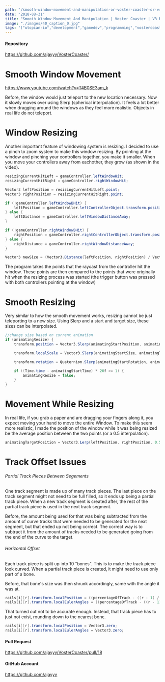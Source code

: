 ```yaml
---
path: "/smooth-window-movement-and-manipulation-or-voster-coaster-or-vr-roller-coaster-building-and-tycoon-game-1535759087937"
date: "2018-08-31"
title: "Smooth Window Movement And Manipulation | Voster Coaster | VR Roller Coaster Building And Tycoon Game"
image: "./images/40_caption_0.jpg"
tags: '["utopian-io","development","gamedev","programming","vostercoaster"]'
---
```


#### Repository
https://github.com/ajayyy/VosterCoaster/

# Smooth Window Movement

https://www.youtube.com/watch?v=T4B0SE3am_k

Before, the window would just teleport to the new location necessary. Now it slowly moves over using Slerp  (spherical interpolation). It feels a lot better when dragging around the windows as they feel more realistic. Objects in real life do not teleport.

# Window Resizing

Another important feature of windowing system is resizing. I decided to use a pinch to zoom system to make this window resizing. By pointing at the window and pinching your controllers together, you make it smaller. When you move your controllers away from eachother, they grow (as shown in the video).

```c#
resizingCurrentHitLeft = gameController.leftWindowHit;
resizingCurrentHitRight = gameController.rightWindowHit;

Vector3 leftPosition = resizingCurrentHitLeft.point;
Vector3 rightPosition = resizingCurrentHitRight.point;

if (!gameController.leftWindowBHit) {
    leftPosition = gameController.leftControllerObject.transform.position + gameController.leftControllerObject.transform.forward * leftDistance;
} else {
    leftDistance = gameController.leftWindowDistanceAway;
}

if (!gameController.rightWindowBHit) {
    rightPosition = gameController.rightControllerObject.transform.position + gameController.rightControllerObject.transform.forward * rightDistance;
} else {
    rightDistance = gameController.rightWindowDistanceAway;
}

Vector3 newSize = (Vector3.Distance(leftPosition, rightPosition) / Vector3.Distance(resizingStartHitLeft.point, resizingStartHitRight.point)) * resizingStartSize;
```

The program takes the points that the raycast from the controller hit the window. These points are then compared to the points that were originally hit when the resizing process was started (the trigger button was pressed with both controllers pointing at the window)

# Smooth Resizing

Very similar to how the smooth movement works, resizing cannot be just teleporting to a new size. Using Slerp and a start and target size, these sizes can be interpolated.

```c#
//change size based on current animation
if (animatingResize) {
    transform.position = Vector3.Slerp(animatingStartPosition, animatingTargetPosition, (Time.time - animatingStartTime) * 20f);

    transform.localScale = Vector3.Slerp(animatingStartSize, animatingTargetSize, (Time.time - animatingStartTime) * 20f);

    transform.rotation = Quaternion.Slerp(animatingStartRotation, animatingTargetRotation, (Time.time - animatingStartTime) * 20f);

    if ((Time.time - animatingStartTime) * 20f >= 1) {
        animatingResize = false;
    }
}
```

# Movement While Resizing

In real life, if you grab a paper and are dragging your fingers along it, you expect moving your hand to move the entire Window. To make this seem more realistic, I made the position of the window while it was being resized be the average position between the two points (or a 0.5 interpolation).

```c#
animatingTargetPosition = Vector3.Lerp(leftPosition, rightPosition, 0.5f);
```

# Track Offset Issues

###### Partial Track Pieces Between Segements

One track segment is made up of many track pieces. The last piece on the track segment might not need to be full filled, so it ends up being a partial track piece. When a new track segment is created after, the rest of the partial track piece is used in the next track segment.

Before, the amount being used for that was being subtracted from the amount of curve tracks that were needed to be generated for the next segment, but that ended up not being correct. The correct way is to subtract it from the amount of tracks needed to be generated going from the end of the curve to the target.

###### Horizontal Offset

Each track piece is split up into 10 "bones". This is to make the track piece look curved. When a partial track piece is created, it might need to use only part of a bone.

Before, that bone's size was then shrunk accordingly, same with the angle it was at.

```c#
rails[i][r].transform.localPosition = ((percentageOfTrack - ((r - 1) / rollerCoaster.boneAmount)) * rollerCoaster.boneAmount) * defaultBonePosition;
rails[i][r].transform.localEulerAngles = ((percentageOfTrack - ((r - 1) / rollerCoaster.boneAmount)) * rollerCoaster.boneAmount) * currentAngle;
```

That turned out not to be accurate enough. Instead, that track piece has to just not exist, rounding down to the nearest bone.

```c#
rails[i][r].transform.localPosition = Vector3.zero;
rails[i][r].transform.localEulerAngles = Vector3.zero;
```

#### Pull Request
https://github.com/ajayyy/VosterCoaster/pull/18

#### GitHub Account
https://github.com/ajayyy